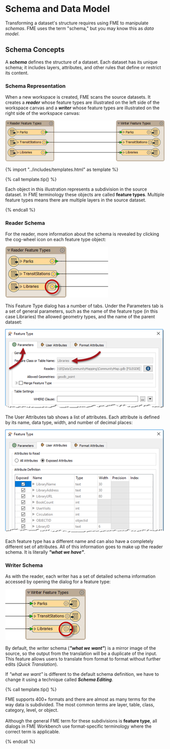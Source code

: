 # Schema and Data Model

Transforming a dataset's structure requires using FME to manipulate *schemas*. FME uses the term "schema," but you may know this as *data model*.

## Schema Concepts

A ***schema*** defines the structure of a dataset. Each dataset has its unique schema; it includes layers, attributes, and other rules that define or restrict its content.

### Schema Representation

When a new workspace is created, FME scans the source datasets. It creates a ***reader*** whose feature types are illustrated on the left side of the workspace canvas and a ***writer*** whose feature types are illustrated on the right side of the workspace canvas:

![](./Images/Img2.003.ReaderWriterFeatureTypes.png)

{% import "../includes/templates.html" as template %}

{% call template.tip() %}

Each object in this illustration represents a subdivision in the source dataset. In FME terminology these objects are called <strong>feature types</strong>. Multiple feature types means there are multiple layers in the source dataset.

{% endcall %}

### Reader Schema

For the reader, more information about the schema is revealed by clicking the cog-wheel icon on each feature type object:

![](./Images/Img2.004.ReaderFeatureTypePropertiesButton.png)

This Feature Type dialog has a number of tabs. Under the Parameters tab is a set of general parameters, such as the name of the feature type (in this case Libraries) the allowed geometry types, and the name of the parent dataset:

![](./Images/Img2.005.ReaderFeatureTypePropertiesDialog.png)

The User Attributes tab shows a list of attributes. Each attribute is defined by its name, data type, width, and number of decimal places:

![](./Images/Img2.006.ReaderFeatureTypePropertiesAttrs.png)

Each feature type has a different name and can also have a completely different set of attributes. All of this information goes to make up the reader schema. It is literally ***"what we have"***.

### Writer Schema

As with the reader, each writer has a set of detailed schema information accessed by opening the dialog for a feature type:

![](./Images/Img2.007.WriterFeatureTypePropertiesButton.png)

By default, the writer schema (***"what we want"***) is a mirror image of the source, so the output from the translation will be a duplicate of the input. This feature allows users to translate from format to format without further edits (*Quick Translation*).

If *"what we want"* is different to the default schema definition, we have to change it using a technique called ***Schema Editing***.

{% call template.tip() %}

FME supports 400+ formats and there are almost as many terms for the way data is subdivided. The most common terms are layer, table, class, category, level, or object. <br><br>Although the general FME term for these subdivisions is <strong>feature type</strong>, all dialogs in FME Workbench use format-specific terminology where the correct term is applicable.

{% endcall %}
